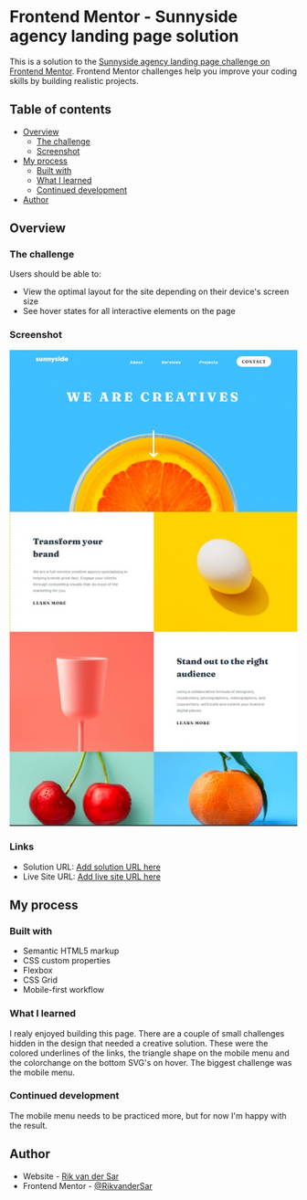 # Frontend Mentor - Sunnyside agency landing page solution

This is a solution to the [Sunnyside agency landing page challenge on Frontend Mentor](https://www.frontendmentor.io/challenges/sunnyside-agency-landing-page-7yVs3B6ef). Frontend Mentor challenges help you improve your coding skills by building realistic projects.

## Table of contents

- [Overview](#overview)
  - [The challenge](#the-challenge)
  - [Screenshot](#screenshot)
- [My process](#my-process)
  - [Built with](#built-with)
  - [What I learned](#what-i-learned)
  - [Continued development](#continued-development)
- [Author](#author)

## Overview

### The challenge

Users should be able to:

- View the optimal layout for the site depending on their device's screen size
- See hover states for all interactive elements on the page

### Screenshot

![](./screenshot.jpg)

### Links

- Solution URL: [Add solution URL here](https://your-solution-url.com)
- Live Site URL: [Add live site URL here](https://your-live-site-url.com)

## My process

### Built with

- Semantic HTML5 markup
- CSS custom properties
- Flexbox
- CSS Grid
- Mobile-first workflow

### What I learned

I realy enjoyed building this page. There are a couple of small challenges hidden in the design that needed a creative solution. These were the colored underlines of the links, the triangle shape on the mobile menu and the colorchange on the bottom SVG's on hover. The biggest challenge was the mobile menu.

### Continued development

The mobile menu needs to be practiced more, but for now I'm happy with the result. 


## Author

- Website - [Rik van der Sar](https://github.com/RikvanderSar)
- Frontend Mentor - [@RikvanderSar](https://www.frontendmentor.io/profile/RikvanderSar)
